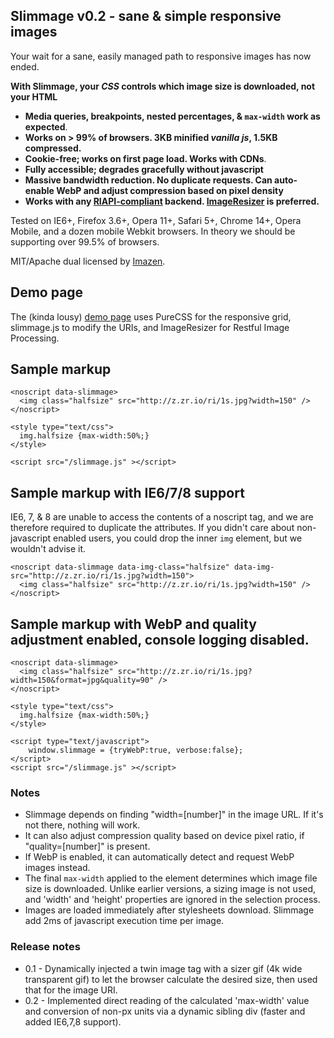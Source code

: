 ## Slimmage v0.2 - sane & simple responsive images

Your wait for a sane, easily managed path to responsive images has now ended.

**With Slimmage, your *CSS* controls which image size is downloaded, not your HTML**


* **Media queries, breakpoints, nested percentages, & `max-width` work as expected**.
* **Works on > 99% of browsers. 3KB minified *vanilla js*, 1.5KB compressed.**
* **Cookie-free; works on first page load. Works with CDNs**.
* **Fully accessible; degrades gracefully without javascript**
* **Massive bandwidth reduction. No duplicate requests. Can auto-enable WebP and adjust compression based on pixel density**
* **Works with any [RIAPI-compliant](http://riapi.org) backend. [ImageResizer](http://imageresizing.net) is preferred.**

Tested on IE6+, Firefox 3.6+, Opera 11+, Safari 5+, Chrome 14+, Opera Mobile, and a dozen mobile Webkit browsers. In theory we should be supporting over 99.5% of browsers.

MIT/Apache dual licensed by [Imazen](http://imazen.io).

## Demo page
    
The (kinda lousy) [demo page](http://imazen.github.io/slimmage/demo.html
) uses PureCSS for the responsive grid, slimmage.js to modify the URIs, and ImageResizer for Restful Image Processing.

## Sample markup

    <noscript data-slimmage>
      <img class="halfsize" src="http://z.zr.io/ri/1s.jpg?width=150" />
    </noscript>
    
    <style type="text/css">
      img.halfsize {max-width:50%;}
    </style>
    
    <script src="/slimmage.js" ></script>
    
    
## Sample markup with IE6/7/8 support

IE6, 7, & 8 are unable to access the contents of a noscript tag, and we are therefore required to duplicate the attributes.
If you didn't care about non-javascript enabled users, you could drop the inner `img` element, but we wouldn't advise it.

    <noscript data-slimmage data-img-class="halfsize" data-img-src="http://z.zr.io/ri/1s.jpg?width=150">
      <img class="halfsize" src="http://z.zr.io/ri/1s.jpg?width=150" />
    </noscript>


## Sample markup with WebP and quality adjustment enabled, console logging disabled.

    <noscript data-slimmage>
      <img class="halfsize" src="http://z.zr.io/ri/1s.jpg?width=150&format=jpg&quality=90" />
    </noscript>
    
    <style type="text/css">
      img.halfsize {max-width:50%;}
    </style>
    
    <script type="text/javascript">
        window.slimmage = {tryWebP:true, verbose:false};
    </script>
    <script src="/slimmage.js" ></script>
    
  

### Notes

* Slimmage depends on finding "width=[number]" in the image URL. If it's not there, nothing will work.
* It can also adjust compression quality based on device pixel ratio, if "quality=[number]" is present.
* If WebP is enabled, it can automatically detect and request WebP images instead.
* The final `max-width` applied to the element determines which image file size is downloaded. Unlike earlier versions, a sizing image is not used, and 'width' and 'height' properties are ignored in the selection process.
* Images are loaded immediately after stylesheets download. Slimmage add 2ms of javascript execution time per image.


  
### Release notes


* 0.1 - Dynamically injected a twin image tag with a sizer gif (4k wide transparent gif) to let the browser calculate the desired size, then used that for the image URI.
* 0.2 - Implemented direct reading of the calculated 'max-width' value and conversion of non-px units via a dynamic sibling div (faster and added IE6,7,8 support).


